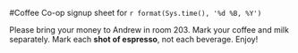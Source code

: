 #Coffee Co-op signup sheet for `r format(Sys.time(), '%d %B, %Y')`

Please bring your money to Andrew in room 203. Mark your coffee and milk separately.  Mark each **shot of espresso**, not each beverage.  Enjoy!

